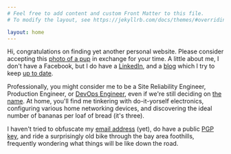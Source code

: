 ```yaml
---
# Feel free to add content and custom Front Matter to this file.
# To modify the layout, see https://jekyllrb.com/docs/themes/#overriding-theme-defaults

layout: home
---
```

Hi, congratulations on finding yet another personal website. Please consider accepting this [photo of a pup](/assets/img/PXL_20240322_234023975.jpg) in exchange for your time. A little about me, I don't have a Facebook, but I do have a [LinkedIn](https://www.linkedin.com/in/huangw91), and a [blog](/blog/) which I try to keep [up to date](https://xkcd.com/2723/).

Professionally, you might consider me to be a Site Reliability Engineer, Production Engineer, or [DevOps Engineer](https://www.sethvargo.com/the-ten-myths-of-devops/), even if we're still deciding on [the name](https://martinfowler.com/bliki/TwoHardThings.html). At home, you'll find me tinkering with do-it-yorself electronics, configuring various home networking devices, and discovering the ideal number of bananas per loaf of bread (it's three).

I haven't tried to obfuscate my [email address](mailto:ward@huangw.dev) (yet), do have a public [PGP key](https://huangw.dev/.well-known/openpgpkey/huangw.dev/hu/69mxofunysijdray184nfoddjzhkxuiw), and ride a surprisingly old bike through the bay area foothills, frequently wondering what things will be like down the road.
